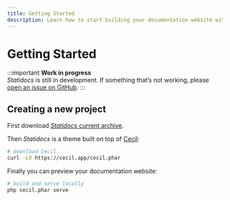 ```yaml
---
title: Getting Started
description: Learn how to start building your documentation website with Statidocs, powered by Cecil.
---
```

# Getting Started

:::important
**Work in progress**  
_Statidocs_ is still in development. If something that’s not working, please [open an issue on GitHub](https://github.com/Cecilapp/statidocs/issues/new/choose).
:::

## Creating a new project

First download [_Statidocs_ current archive](https://codeload.github.com/Cecilapp/statidocs/zip/refs/heads/main).

Then _Statidocs_ is a theme built on top of [Cecil](https://cecil.app):

```bash
# download Cecil
curl -LO https://cecil.app/cecil.phar
```

Finally you can preview your documentation website:

```bash
# build and serve locally
php cecil.phar serve
```

